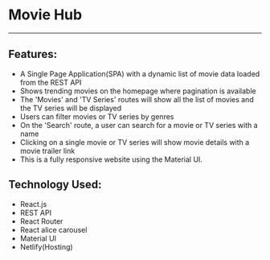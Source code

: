 # Movie Hub
---
## Features:
* A Single Page Application(SPA) with a dynamic list of movie data loaded from the REST API
* Shows trending movies on the homepage where pagination is available
* The 'Movies' and 'TV Series' routes will show all the list of movies and the TV series will be displayed
* Users can filter movies or TV series by genres
* On the 'Search' route, a user can search for a movie or TV series with a name
* Clicking on a single movie or TV series will show movie details with a movie trailer link
* This is a fully responsive website using the Material UI.

## Technology Used: 
* React.js
* REST API
* React Router
* React alice carousel
* Material UI
* Netlify(Hosting)
